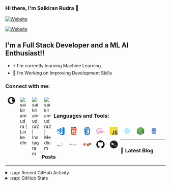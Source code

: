 ### Hi there, I'm Saikiran Rudra 👋

[![Website](https://img.shields.io/website?label=saikiranrudra.github.io&style=for-the-badge&url=https%3A%2F%2Fgithub.com)](https://saikiranrudra.github.io)

[![Website](https://img.shields.io/website?label=@saikiranrudra&style=for-the-badge&url=https%3A%2F%2Fmedium.com)](https://medium.com/@saikiranrudra)

## I'm a Full Stack Developer and a ML AI Enthusiast!!

- ⚡ I'm currently learning Machine Learning
- 🌱 I’m Working on Improving Development Skills


### Connect with me:

[<img align="left" alt="https://saikiranrudra.github.io" width="22px" style="margin: 8px" src="https://raw.githubusercontent.com/iconic/open-iconic/master/svg/globe.svg" />][website]
[<img align="left" alt="saikiranrudra | LinkedIn" width="22px" style="margin: 8px" src="https://cdn.jsdelivr.net/npm/simple-icons@v3/icons/linkedin.svg" />][linkedin]
[<img align="left" alt="saikiranrudra2 | Instagram" width="22px" style="margin: 8px" src="https://cdn.jsdelivr.net/npm/simple-icons@v3/icons/instagram.svg" />][instagram]
[<img align="left" alt="saikiranrudra2 | Medium" width="22px" style="margin: 8px" src="https://www.flaticon.com/svg/static/icons/svg/2111/2111539.svg" />][medium]


<br />
<br />

### Languages and Tools:

<img align="left" alt="Visual Studio Code" width="26px" style="margin: 8px" src="https://raw.githubusercontent.com/github/explore/80688e429a7d4ef2fca1e82350fe8e3517d3494d/topics/visual-studio-code/visual-studio-code.png" />
<img align="left" alt="HTML5" width="26px" style="margin: 8px" src="https://raw.githubusercontent.com/github/explore/80688e429a7d4ef2fca1e82350fe8e3517d3494d/topics/html/html.png" />
<img align="left" alt="CSS3" width="26px" style="margin: 8px" src="https://raw.githubusercontent.com/github/explore/80688e429a7d4ef2fca1e82350fe8e3517d3494d/topics/css/css.png" />
<img align="left" alt="Sass" width="26px" style="margin: 8px" src="https://raw.githubusercontent.com/github/explore/80688e429a7d4ef2fca1e82350fe8e3517d3494d/topics/sass/sass.png" />
<img align="left" alt="JavaScript" width="26px" style="margin: 8px" src="https://raw.githubusercontent.com/github/explore/80688e429a7d4ef2fca1e82350fe8e3517d3494d/topics/javascript/javascript.png" />
<img align="left" alt="React" width="26px" style="margin: 8px" src="https://raw.githubusercontent.com/github/explore/80688e429a7d4ef2fca1e82350fe8e3517d3494d/topics/react/react.png" />
<img align="left" alt="Node.js" width="26px" style="margin: 8px" src="https://raw.githubusercontent.com/github/explore/80688e429a7d4ef2fca1e82350fe8e3517d3494d/topics/nodejs/nodejs.png" />
<img align="left" alt="SQL" width="26px" style="margin: 8px" src="https://raw.githubusercontent.com/github/explore/80688e429a7d4ef2fca1e82350fe8e3517d3494d/topics/sql/sql.png" />
<img align="left" alt="MySQL" width="26px" style="margin: 8px" src="https://raw.githubusercontent.com/github/explore/80688e429a7d4ef2fca1e82350fe8e3517d3494d/topics/mysql/mysql.png" />
<img align="left" alt="MongoDB" width="26px" style="margin: 8px" src="https://raw.githubusercontent.com/github/explore/80688e429a7d4ef2fca1e82350fe8e3517d3494d/topics/mongodb/mongodb.png" />
<img align="left" alt="Git" width="26px" style="margin: 8px" src="https://raw.githubusercontent.com/github/explore/80688e429a7d4ef2fca1e82350fe8e3517d3494d/topics/git/git.png" />
<img align="left" alt="GitHub" width="26px" style="margin: 8px" src="https://raw.githubusercontent.com/github/explore/78df643247d429f6cc873026c0622819ad797942/topics/github/github.png" />
<img align="left" alt="Terminal" width="26px" style="margin: 8px" src="https://raw.githubusercontent.com/github/explore/80688e429a7d4ef2fca1e82350fe8e3517d3494d/topics/terminal/terminal.png" />

<br />
<br />

---
### 📕 Latest Blog Posts

---

<details>
  <summary>:zap: Recent GitHub Activity</summary>
  
<!--START_SECTION:activity-->
1. ❌ Closed PR [#14](https://github.com/codeSTACKr/codeSTACKr/pull/14) in [codeSTACKr/codeSTACKr](https://github.com/codeSTACKr/codeSTACKr)
2. 🗣 Commented on [#14](https://github.com/codeSTACKr/codeSTACKr/issues/14) in [codeSTACKr/codeSTACKr](https://github.com/codeSTACKr/codeSTACKr)
3. ❌ Closed PR [#7](https://github.com/codeSTACKr/codeSTACKr/pull/7) in [codeSTACKr/codeSTACKr](https://github.com/codeSTACKr/codeSTACKr)
4. 🎉 Merged PR [#6](https://github.com/codeSTACKr/codeSTACKr/pull/6) in [codeSTACKr/codeSTACKr](https://github.com/codeSTACKr/codeSTACKr)
5. 💪 Opened PR [#259](https://github.com/florinpop17/app-ideas/pull/259) in [florinpop17/app-ideas](https://github.com/florinpop17/app-ideas)
<!--END_SECTION:activity-->

</details>

<details>
  <summary>:zap: GitHub Stats</summary>

  <img align="left" alt="codeSTACKr's GitHub Stats" src="https://github-readme-stats.codestackr.vercel.app/api?username=codeSTACKr&show_icons=true&hide_border=true" />

</details>

[website]:https://saikiranrudra.github.io
[twitter]: https://twitter.com/saikiran_rudra
[instagram]: https://www.instagram.com/saikiranrudra2/
[linkedin]: https://www.linkedin.com/in/saikiranrudra/
[medium]: https://medium.com/@saikiranrudra